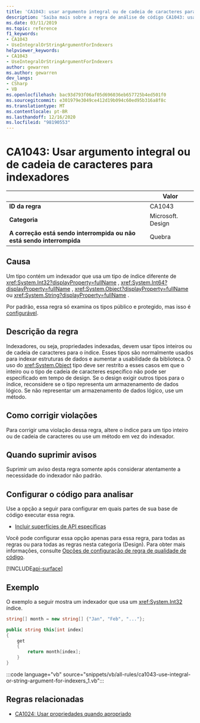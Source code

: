 ```yaml
---
title: 'CA1043: usar argumento integral ou de cadeia de caracteres para indexadores (análise de código)'
description: 'Saiba mais sobre a regra de análise de código CA1043: usar o argumento integral ou a cadeia de caracteres para indexadores'
ms.date: 03/11/2019
ms.topic: reference
f1_keywords:
- CA1043
- UseIntegralOrStringArgumentForIndexers
helpviewer_keywords:
- CA1043
- UseIntegralOrStringArgumentForIndexers
author: gewarren
ms.author: gewarren
dev_langs:
- CSharp
- VB
ms.openlocfilehash: bac93d793f06af05d696036eb657725b4ed501f0
ms.sourcegitcommit: e301979e3049ce412d19b094c60ed95b316a8f8c
ms.translationtype: MT
ms.contentlocale: pt-BR
ms.lasthandoff: 12/16/2020
ms.locfileid: "98190553"
---
```

# <a name="ca1043-use-integral-or-string-argument-for-indexers"></a>CA1043: Usar argumento integral ou de cadeia de caracteres para indexadores

| | Valor |
|-|-|
| **ID da regra** |CA1043|
| **Categoria** |Microsoft. Design|
| **A correção está sendo interrompida ou não está sendo interrompida** |Quebra|

## <a name="cause"></a>Causa

Um tipo contém um indexador que usa um tipo de índice diferente de <xref:System.Int32?displayProperty=fullName> , <xref:System.Int64?displayProperty=fullName> , <xref:System.Object?displayProperty=fullName> ou <xref:System.String?displayProperty=fullName> .

Por padrão, essa regra só examina os tipos público e protegido, mas isso é [configurável](#configure-code-to-analyze).

## <a name="rule-description"></a>Descrição da regra

Indexadores, ou seja, propriedades indexadas, devem usar tipos inteiros ou de cadeia de caracteres para o índice. Esses tipos são normalmente usados para indexar estruturas de dados e aumentar a usabilidade da biblioteca. O uso do <xref:System.Object> tipo deve ser restrito a esses casos em que o inteiro ou o tipo de cadeia de caracteres específico não pode ser especificado em tempo de design. Se o design exigir outros tipos para o índice, reconsidere se o tipo representa um armazenamento de dados lógico. Se não representar um armazenamento de dados lógico, use um método.

## <a name="how-to-fix-violations"></a>Como corrigir violações

Para corrigir uma violação dessa regra, altere o índice para um tipo inteiro ou de cadeia de caracteres ou use um método em vez do indexador.

## <a name="when-to-suppress-warnings"></a>Quando suprimir avisos

Suprimir um aviso desta regra somente após considerar atentamente a necessidade do indexador não padrão.

## <a name="configure-code-to-analyze"></a>Configurar o código para analisar

Use a opção a seguir para configurar em quais partes de sua base de código executar essa regra.

- [Incluir superfícies de API específicas](#include-specific-api-surfaces)

Você pode configurar essa opção apenas para essa regra, para todas as regras ou para todas as regras nesta categoria (Design). Para obter mais informações, consulte [Opções de configuração de regra de qualidade de código](../code-quality-rule-options.md).

[!INCLUDE[api-surface](~/includes/code-analysis/api-surface.md)]

## <a name="example"></a>Exemplo

O exemplo a seguir mostra um indexador que usa um <xref:System.Int32> índice.

```csharp
string[] month = new string[] {"Jan", "Feb", "..."};

public string this[int index]
{
    get
    {
        return month[index];
    }
}
```

:::code language="vb" source="snippets/vb/all-rules/ca1043-use-integral-or-string-argument-for-indexers_1.vb":::

## <a name="related-rules"></a>Regras relacionadas

- [CA1024: Usar propriedades quando apropriado](ca1024.md)
